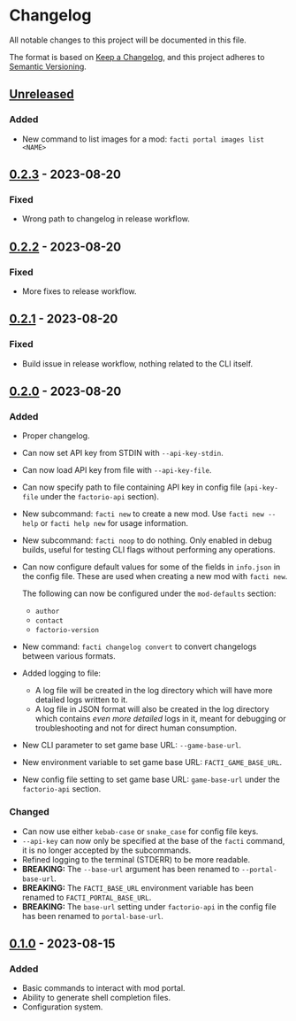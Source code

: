 # Changelog

All notable changes to this project will be documented in this file.

The format is based on [Keep a Changelog](https://keepachangelog.com/en/1.0.0/),
and this project adheres to [Semantic Versioning](https://semver.org/spec/v2.0.0.html).

<!-- next-heading -->
## [Unreleased] <!-- next-date -->

### Added

 - New command to list images for a mod: `facti portal images list <NAME>`

## [0.2.3] - 2023-08-20

### Fixed

 - Wrong path to changelog in release workflow.

## [0.2.2] - 2023-08-20

### Fixed

 - More fixes to release workflow.

## [0.2.1] - 2023-08-20

### Fixed

 - Build issue in release workflow, nothing related to the CLI itself.

## [0.2.0] - 2023-08-20

### Added

 - Proper changelog.
 - Can now set API key from STDIN with `--api-key-stdin`.
 - Can now load API key from file with `--api-key-file`.
 - Can now specify path to file containing API key in config file
   (`api-key-file` under the `factorio-api` section).
 - New subcommand: `facti new` to create a new mod.
   Use `facti new --help` or `facti help new` for usage information.
 - New subcommand: `facti noop` to do nothing.
   Only enabled in debug builds, useful for testing CLI flags without performing
   any operations.
 - Can now configure default values for some of the fields in `info.json` in
   the config file. These are used when creating a new mod with `facti new`.

   The following can now be configured under the `mod-defaults` section:
    * `author`
    * `contact`
    * `factorio-version`
 - New command: `facti changelog convert` to convert changelogs between various
   formats.
 - Added logging to file:
    - A log file will be created in the log directory which will have more
      detailed logs written to it.
    - A log file in JSON format will also be created in the log directory which
      contains *even more detailed* logs in it, meant for debugging or
      troubleshooting and not for direct human consumption.
 - New CLI parameter to set game base URL: `--game-base-url`.
 - New environment variable to set game base URL: `FACTI_GAME_BASE_URL`.
 - New config file setting to set game base URL: `game-base-url` under the
   `factorio-api` section.

### Changed

 - Can now use either `kebab-case` or `snake_case` for config file keys.
 - `--api-key` can now only be specified at the base of the `facti` command,
   it is no longer accepted by the subcommands.
 - Refined logging to the terminal (STDERR) to be more readable.
 - **BREAKING:** The `--base-url` argument has been renamed to `--portal-base-url`.
 - **BREAKING:** The `FACTI_BASE_URL` environment variable has been renamed
   to `FACTI_PORTAL_BASE_URL`.
 - **BREAKING:** The `base-url` setting under `factorio-api` in the config file
   has been renamed to `portal-base-url`.

## [0.1.0] - 2023-08-15

### Added

 - Basic commands to interact with mod portal.
 - Ability to generate shell completion files.
 - Configuration system.

<!-- next-url -->
[unreleased]: https://github.com/Sharparam/facti/compare/facti/v0.2.3...HEAD
[0.2.3]: https://github.com/Sharparam/facti/compare/facti/v0.2.2...facti/v0.2.3
[0.2.2]: https://github.com/Sharparam/facti/compare/facti/v0.2.1...facti/v0.2.2
[0.2.1]: https://github.com/Sharparam/facti/compare/facti/v0.2.0...facti/v0.2.1
[0.2.0]: https://github.com/Sharparam/facti/compare/facti/v0.1.0...facti/v0.2.0
[0.1.0]: https://github.com/Sharparam/facti/releases/tag/facti/v0.1.0
